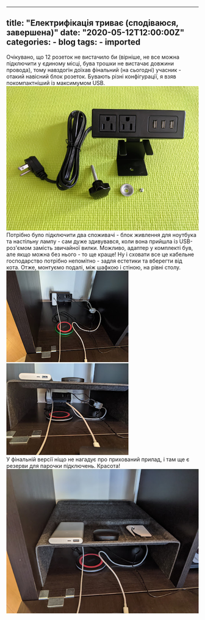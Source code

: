 
---
title: "Електрифікація триває (сподіваюся, завершена)"
date: "2020-05-12T12:00:00Z"
categories:
    - blog
tags:
    - imported
---

  
Очікувано, що 12 розеток не вистачило би (вірніше, не все можна підключити у єдиному місці, бува трошки не вистачає довжини провода), тому навздогін доїхав фінальний (на сьогодні) учасник \- отакий навісний блок розеток. Бувають різні конфігурації, я взяв покомпактніший із максимумом USB.[![](thumb_00.jpg)](img00.jpg)  
Потрібно було підключити два споживачі \- блок живлення для ноутбука та настільну лампу \- сам дуже здивувався, коли вона прийшла із USB\-роз'ємом замість звичайної вилки. Можливо, адаптер у комплекті був, але якщо можна без нього \- то ще краще! Ну і сховати все це кабельне господарство потрібно непомітно \- задля естетики та вберегти від кота. Отже, монтуємо подалі, між шафкою і стіною, на рівні столу.  
[![](thumb_01.jpg)](img01.jpg) [![](thumb_02.jpg)](img02.jpg)  
У фінальній версії ніщо не нагадує про прихований прилад, і там ще є резерви для парочки підключень. Красота!  
[![](thumb_03.jpg)](img03.jpg)
